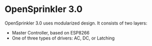 # OpenSprinkler 3.0
OpenSprinkler 3.0 uses modularized design. It consists of two layers:
- Master Controller, based on ESP8266
- One of three types of drivers: AC, DC, or Latching